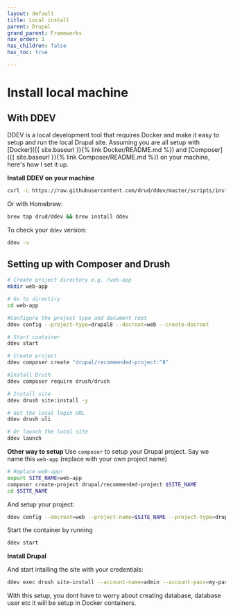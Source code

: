 ```yaml
---
layout: default
title: Local install
parent: Drupal
grand_parent: Frameworks
nav_order: 1
has_children: false
has_toc: true

---
```

# Install local machine

## With DDEV

DDEV is a local development tool that requires Docker and make it easy to setup and run the local Drupal site. Assuming you are all setup with [Docker]({{ site.baseurl }}{% link Docker/README.md %}) and [Composer]({{ site.baseurl }}{% link Composer/README.md %}) on your machine, here's how I set it up.

**Install DDEV on your machine**

```bash
curl -L https://raw.githubusercontent.com/drud/ddev/master/scripts/install_ddev.sh | bash
```
Or with Homebrew:
```bash
brew tap drud/ddev && brew install ddev
```

To check your `ddev` version:
```bash
ddev -v
```

## Setting up with Composer and Drush

```bash
# Create project directory e.g. /web-app
mkdir web-app

# Go to directiry
cd web-app

#Configure the project type and document root
ddev config --project-type=drupal8 --docroot=web --create-docroot

# Start container
ddev start

# Create project
ddev composer create "drupal/recommended-project:^8"

#Install Drush
ddev composer require drush/drush

# Install site
ddev drush site:install -y

# Get the local login URL
ddev drush uli

# Or launch the local site
ddev launch
```

**Other way to setup**
Use `composer` to setup your Drupal project. Say we name this `web-app` (replace with your own project name)

```bash
# Replace web-app!
export SITE_NAME=web-app
composer create-project drupal/recommended-project $SITE_NAME
cd $SITE_NAME
```

And setup your project:

```bash
ddev config --docroot=web --project-name=$SITE_NAME --project-type=drupal8
```

Start the container by running

```bash
ddev start 
```

**Install Drupal**

And start intalling the site with your credentials:

```bash
ddev exec drush site-install --account-name=admin --account-pass=my-password

```
With this setup, you dont have to worry about creating database, database user etc it will be setup in Docker containers.
